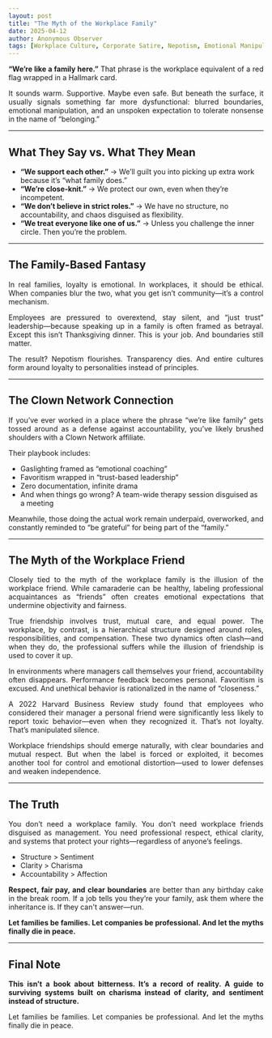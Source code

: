```yaml
---
layout: post
title: "The Myth of the Workplace Family"
date: 2025-04-12
author: Anonymous Observer
tags: [Workplace Culture, Corporate Satire, Nepotism, Emotional Manipulation, HR, Power Dynamics]
---
```


<p align="justify"><strong>“We’re like a family here.”</strong>  
That phrase is the workplace equivalent of a red flag wrapped in a Hallmark card.</p>

<p align="justify">It sounds warm. Supportive. Maybe even safe. But beneath the surface, it usually signals something far more dysfunctional: blurred boundaries, emotional manipulation, and an unspoken expectation to tolerate nonsense in the name of “belonging.”</p>

---

<h2 align="justify">What They Say vs. What They Mean</h2>

<ul>
<li><strong>“We support each other.”</strong> → We’ll guilt you into picking up extra work because it’s “what family does.”</li>
<li><strong>“We’re close-knit.”</strong> → We protect our own, even when they’re incompetent.</li>
<li><strong>“We don’t believe in strict roles.”</strong> → We have no structure, no accountability, and chaos disguised as flexibility.</li>
<li><strong>“We treat everyone like one of us.”</strong> → Unless you challenge the inner circle. Then you’re the problem.</li>
</ul>

---

<h2 align="justify">The Family-Based Fantasy</h2>

<p align="justify">In real families, loyalty is emotional. In workplaces, it should be ethical.  
When companies blur the two, what you get isn’t community—it’s a control mechanism.</p>

<p align="justify">Employees are pressured to overextend, stay silent, and “just trust” leadership—because speaking up in a family is often framed as betrayal.  
Except this isn’t Thanksgiving dinner. This is your job. And boundaries still matter.</p>

<p align="justify">The result? Nepotism flourishes. Transparency dies. And entire cultures form around loyalty to personalities instead of principles.</p>

---

<h2 align="justify">The Clown Network Connection</h2>

<p align="justify">If you’ve ever worked in a place where the phrase “we’re like family” gets tossed around as a defense against accountability, you’ve likely brushed shoulders with a Clown Network affiliate.</p>

<p align="justify">Their playbook includes:</p>

<ul>
<li>Gaslighting framed as “emotional coaching”</li>
<li>Favoritism wrapped in “trust-based leadership”</li>
<li>Zero documentation, infinite drama</li>
<li>And when things go wrong? A team-wide therapy session disguised as a meeting</li>
</ul>

<p align="justify">Meanwhile, those doing the actual work remain underpaid, overworked, and constantly reminded to “be grateful” for being part of the “family.”</p>

---

<h2 align="justify">The Myth of the Workplace Friend</h2>

<p align="justify">Closely tied to the myth of the workplace family is the illusion of the workplace friend. While camaraderie can be healthy, labeling professional acquaintances as “friends” often creates emotional expectations that undermine objectivity and fairness.</p>

<p align="justify">True friendship involves trust, mutual care, and equal power. The workplace, by contrast, is a hierarchical structure designed around roles, responsibilities, and compensation. These two dynamics often clash—and when they do, the professional suffers while the illusion of friendship is used to cover it up.</p>

<p align="justify">In environments where managers call themselves your friend, accountability often disappears. Performance feedback becomes personal. Favoritism is excused. And unethical behavior is rationalized in the name of “closeness.”</p>

<p align="justify">A 2022 Harvard Business Review study found that employees who considered their manager a personal friend were significantly less likely to report toxic behavior—even when they recognized it. That’s not loyalty. That’s manipulated silence.</p>

<p align="justify">Workplace friendships should emerge naturally, with clear boundaries and mutual respect. But when the label is forced or exploited, it becomes another tool for control and emotional distortion—used to lower defenses and weaken independence.</p>

---

<h2 align="justify">The Truth</h2>

<p align="justify">You don’t need a workplace family. You don’t need workplace friends disguised as management.  
You need professional respect, ethical clarity, and systems that protect your rights—regardless of anyone’s feelings.</p>

<ul>
<li>Structure > Sentiment</li>
<li>Clarity > Charisma</li>
<li>Accountability > Affection</li>
</ul>

<p align="justify"><strong>Respect, fair pay, and clear boundaries</strong> are better than any birthday cake in the break room.  
If a job tells you they’re your family, ask them where the inheritance is. If they can't answer—run.</p>

<p align="justify"><strong>Let families be families.  
Let companies be professional.  
And let the myths finally die in peace.</strong></p>


---

## Final Note

<p align="justify"><strong>This isn’t a book about bitterness. It’s a record of reality. A guide to surviving systems built on charisma instead of clarity, and sentiment instead of structure.</strong></p>

<p align="justify">Let families be families. Let companies be professional. And let the myths finally die in peace.</p>

